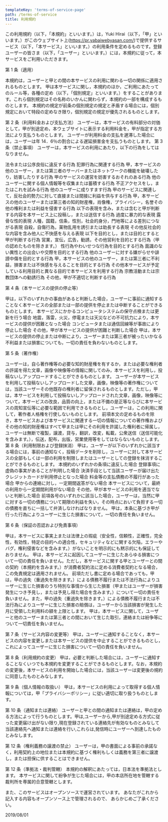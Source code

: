 ```yaml
---
templateKey: 'terms-of-service-page'
path: /terms-of-service
title: 利用規約
---
```


この利用規約（以下，「本規約」といいます。）は，Yuki Hirai（以下，「甲」といいます。）がこのウェブサイト上(https://pr.yabaiwebyasan.com/)で提供するサービス（以下，「本サービス」といいます。）の利用条件を定めるものです。登録ユーザーの皆さま（以下，「ユーザー」といいます。）には，本規約に従って，本サービスをご利用いただきます。

第 1 条（適用）

本規約は，ユーザーと甲との間の本サービスの利用に関わる一切の関係に適用されるものとします。
甲は本サービスに関し，本規約のほか，ご利用にあたってのルール等，各種の定め（以下，「個別規定」といいます。）をすることがあります。これら個別規定はその名称のいかんに関わらず，本規約の一部を構成するものとします。
本規約の規定が前条の個別規定の規定と矛盾する場合には，個別規定において特段の定めなき限り，個別規定の規定が優先されるものとします。

第 2 条（利用料金および支払方法）
ユーザーは，本サービスの有料部分の対価として，甲が別途定め，本ウェブサイトに表示する利用料金を，甲が指定する方法により支払うものとします。
ユーザーが利用料金の支払を遅滞した場合には，ユーザーは年 14．6％の割合による遅延損害金を支払うものとします。
第 3 条（禁止事項）
ユーザーは，本サービスの利用にあたり，以下の行為をしてはなりません。

法令または公序良俗に違反する行為
犯罪行為に関連する行為
甲，本サービスの他のユーザー，または第三者のサーバーまたはネットワークの機能を破壊したり，妨害したりする行為
甲のサービスの運営を妨害するおそれのある行為
他のユーザーに関する個人情報等を収集または蓄積する行為
不正アクセスをし，またはこれを試みる行為
他のユーザーに成りすます行為
甲のサービスに関連して，反社会的勢力に対して直接または間接に利益を供与する行為
甲，本サービスの他のユーザーまたは第三者の知的財産権，肖像権，プライバシー，名誉その他の権利または利益を侵害する行為
以下の表現を含み，または含むと甲が判断する内容を本サービス上に投稿し，または送信する行為
過度に暴力的な表現
露骨な性的表現
人種，国籍，信条，性別，社会的身分，門地等による差別につながる表現
自殺，自傷行為，薬物乱用を誘引または助長する表現
その他反社会的な内容を含み他人に不快感を与える表現
以下を目的とし，または目的とすると甲が判断する行為
営業，宣伝，広告，勧誘，その他営利を目的とする行為（甲の認めたものを除きます。）
性行為やわいせつな行為を目的とする行為
面識のない異性との出会いや交際を目的とする行為
他のユーザーに対する嫌がらせや誹謗中傷を目的とする行為
甲，本サービスの他のユーザー，または第三者に不利益，損害または不快感を与えることを目的とする行為
その他本サービスが予定している利用目的と異なる目的で本サービスを利用する行為
宗教活動または宗教団体への勧誘行為
その他，甲が不適切と判断する行為

第 4 条（本サービスの提供の停止等）

甲は，以下のいずれかの事由があると判断した場合，ユーザーに事前に通知することなく本サービスの全部または一部の提供を停止または中断することができるものとします。
本サービスにかかるコンピュータシステムの保守点検または更新を行う場合
地震，落雷，火災，停電または天災などの不可抗力により，本サービスの提供が困難となった場合
コンピュータまたは通信回線等が事故により停止した場合
その他，甲が本サービスの提供が困難と判断した場合
甲は，本サービスの提供の停止または中断により，ユーザーまたは第三者が被ったいかなる不利益または損害についても，一切の責任を負わないものとします。

第 5 条（著作権）

ユーザーは，自ら著作権等の必要な知的財産権を有するか，または必要な権利者の許諾を得た文章，画像や映像等の情報に関してのみ，本サービスを利用し，投稿ないしアップロードすることができるものとします。
ユーザーが本サービスを利用して投稿ないしアップロードした文章，画像，映像等の著作権については，当該ユーザーその他既存の権利者に留保されるものとします。ただし，甲は，本サービスを利用して投稿ないしアップロードされた文章，画像，映像等について，本サービスの改良，品質の向上，または不備の是正等ならびに本サービスの周知宣伝等に必要な範囲で利用できるものとし，ユーザーは，この利用に関して，著作者人格権を行使しないものとします。
前項本文の定めるものを除き，本サービスおよび本サービスに関連する一切の情報についての著作権およびその他の知的財産権はすべて甲または甲にその利用を許諾した権利者に帰属し，ユーザーは無断で複製，譲渡，貸与，翻訳，改変，転載，公衆送信（送信可能化を含みます。），伝送，配布，出版，営業使用等をしてはならないものとします。
第 8 条（利用制限および登録抹消）
甲は，ユーザーが以下のいずれかに該当する場合には，事前の通知なく，投稿データを削除し，ユーザーに対して本サービスの全部もしくは一部の利用を制限しまたはユーザーとしての登録を抹消することができるものとします。
本規約のいずれかの条項に違反した場合
登録事項に虚偽の事実があることが判明した場合
決済手段として当該ユーザーが届け出たクレジットカードが利用停止となった場合
料金等の支払債務の不履行があった場合
甲からの連絡に対し，一定期間返答がない場合
本サービスについて，最終の利用から一定期間利用がない場合
その他，甲が本サービスの利用を適当でないと判断した場合
前項各号のいずれかに該当した場合，ユーザーは，当然に甲に対する一切の債務について期限の利益を失い，その時点において負担する一切の債務を直ちに一括して弁済しなければなりません。
甲は，本条に基づき甲が行った行為によりユーザーに生じた損害について，一切の責任を負いません。

第 6 条（保証の否認および免責事項）

甲は，本サービスに事実上または法律上の瑕疵（安全性，信頼性，正確性，完全性，有効性，特定の目的への適合性，セキュリティなどに関する欠陥，エラーやバグ，権利侵害などを含みます。）がないことを明示的にも黙示的にも保証しておりません。
甲は，本サービスに起因してユーザーに生じたあらゆる損害について一切の責任を負いません。ただし，本サービスに関する甲とユーザーとの間の契約（本規約を含みます。）が消費者契約法に定める消費者契約となる場合，この免責規定は適用されません。
前項ただし書に定める場合であっても，甲は，甲の過失（重過失を除きます。）による債務不履行または不法行為によりユーザーに生じた損害のうち特別な事情から生じた損害（甲またはユーザーが損害発生につき予見し，または予見し得た場合を含みます。）について一切の責任を負いません。また，甲の過失（重過失を除きます。）による債務不履行または不法行為によりユーザーに生じた損害の賠償は，ユーザーから当該損害が発生した月に受領した利用料の額を上限とします。
甲は，本サービスに関して，ユーザーと他のユーザーまたは第三者との間において生じた取引，連絡または紛争等について一切責任を負いません。

第 7 条（サービス内容の変更等）
甲は，ユーザーに通知することなく，本サービスの内容を変更しまたは本サービスの提供を中止することができるものとし，これによってユーザーに生じた損害について一切の責任を負いません。

第 8 条（利用規約の変更）
甲は，必要と判断した場合には，ユーザーに通知することなくいつでも本規約を変更することができるものとします。なお，本規約の変更後，本サービスの利用を開始した場合には，当該ユーザーは変更後の規約に同意したものとみなします。

第 9 条（個人情報の取扱い）
甲は，本サービスの利用によって取得する個人情報については，甲「プライバシーポリシー」に従い適切に取り扱うものとします。

第 10 条（通知または連絡）
ユーザーと甲との間の通知または連絡は，甲の定める方法によって行うものとします。甲は,ユーザーから,甲が別途定める方式に従った変更届け出がない限り,現在登録されている連絡先が有効なものとみなして当該連絡先へ通知または連絡を行い,これらは,発信時にユーザーへ到達したものとみなします。

第 12 条（権利義務の譲渡の禁止）
ユーザーは，甲の書面による事前の承諾なく，利用契約上の地位または本規約に基づく権利もしくは義務を第三者に譲渡し，または担保に供することはできません。

第 12 条（準拠法・裁判管轄）
本規約の解釈にあたっては，日本法を準拠法とします。
本サービスに関して紛争が生じた場合には，甲の本店所在地を管轄する裁判所を専属的合意管轄とします。

また、このサービスはオープンソースで運営されています。
あなたがこれから記入する内容もオープンソース上で管理されるので、
あらかじめご了承ください。

2019/08/01
